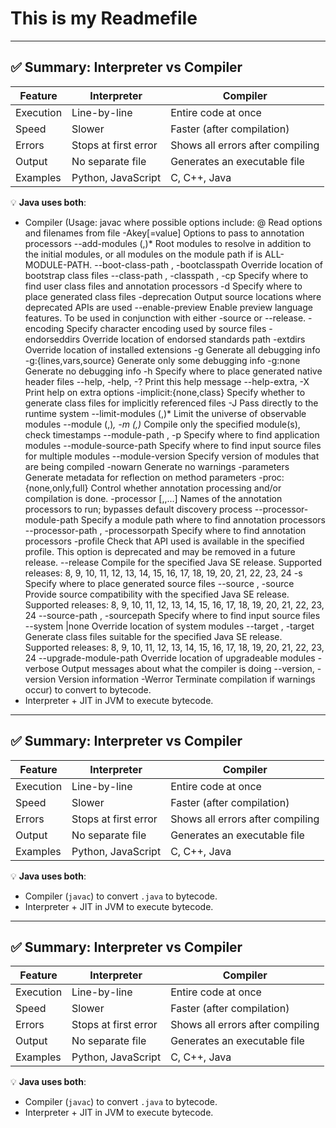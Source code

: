 # This is my Readmefile

---

## ✅ Summary: Interpreter vs Compiler

| Feature     | Interpreter         | Compiler                |
|-------------|---------------------|--------------------------|
| Execution   | Line-by-line        | Entire code at once     |
| Speed       | Slower              | Faster (after compilation) |
| Errors      | Stops at first error| Shows all errors after compiling |
| Output      | No separate file    | Generates an executable file |
| Examples    | Python, JavaScript  | C, C++, Java             |

💡 **Java uses both**:  
- Compiler (Usage: javac <options> <source files>
where possible options include:
  @<filename>                  Read options and filenames from file
  -Akey[=value]                Options to pass to annotation processors
  --add-modules <module>(,<module>)*
        Root modules to resolve in addition to the initial modules,
        or all modules on the module path if <module> is ALL-MODULE-PATH.
  --boot-class-path <path>, -bootclasspath <path>
        Override location of bootstrap class files
  --class-path <path>, -classpath <path>, -cp <path>
        Specify where to find user class files and annotation processors
  -d <directory>               Specify where to place generated class files
  -deprecation
        Output source locations where deprecated APIs are used
  --enable-preview
        Enable preview language features.
        To be used in conjunction with either -source or --release.
  -encoding <encoding>         Specify character encoding used by source files
  -endorseddirs <dirs>         Override location of endorsed standards path
  -extdirs <dirs>              Override location of installed extensions
  -g                           Generate all debugging info
  -g:{lines,vars,source}       Generate only some debugging info
  -g:none                      Generate no debugging info
  -h <directory>
        Specify where to place generated native header files
  --help, -help, -?            Print this help message
  --help-extra, -X             Print help on extra options
  -implicit:{none,class}
        Specify whether to generate class files for implicitly referenced files
  -J<flag>                     Pass <flag> directly to the runtime system
  --limit-modules <module>(,<module>)*
        Limit the universe of observable modules
  --module <module>(,<module>)*, -m <module>(,<module>)*
        Compile only the specified module(s), check timestamps
  --module-path <path>, -p <path>
        Specify where to find application modules
  --module-source-path <module-source-path>
        Specify where to find input source files for multiple modules
  --module-version <version>
        Specify version of modules that are being compiled
  -nowarn                      Generate no warnings
  -parameters
        Generate metadata for reflection on method parameters
  -proc:{none,only,full}
        Control whether annotation processing and/or compilation is done.
  -processor <class1>[,<class2>,<class3>...]
        Names of the annotation processors to run;
        bypasses default discovery process
  --processor-module-path <path>
        Specify a module path where to find annotation processors
  --processor-path <path>, -processorpath <path>
        Specify where to find annotation processors
  -profile <profile>
        Check that API used is available in the specified profile.
        This option is deprecated and may be removed in a future release.
  --release <release>
        Compile for the specified Java SE release.
        Supported releases: 
            8, 9, 10, 11, 12, 13, 14, 15, 16, 17, 18, 19, 20, 21, 22, 23, 24
  -s <directory>               Specify where to place generated source files
  --source <release>, -source <release>
        Provide source compatibility with the specified Java SE release.
        Supported releases: 
            8, 9, 10, 11, 12, 13, 14, 15, 16, 17, 18, 19, 20, 21, 22, 23, 24
  --source-path <path>, -sourcepath <path>
        Specify where to find input source files
  --system <jdk>|none          Override location of system modules
  --target <release>, -target <release>
        Generate class files suitable for the specified Java SE release.
        Supported releases: 
            8, 9, 10, 11, 12, 13, 14, 15, 16, 17, 18, 19, 20, 21, 22, 23, 24
  --upgrade-module-path <path>
        Override location of upgradeable modules
  -verbose                     Output messages about what the compiler is doing
  --version, -version          Version information
  -Werror                      Terminate compilation if warnings occur) to convert  to bytecode.  
- Interpreter + JIT in JVM to execute bytecode.

---

## ✅ Summary: Interpreter vs Compiler

| Feature     | Interpreter         | Compiler                |
|-------------|---------------------|--------------------------|
| Execution   | Line-by-line        | Entire code at once     |
| Speed       | Slower              | Faster (after compilation) |
| Errors      | Stops at first error| Shows all errors after compiling |
| Output      | No separate file    | Generates an executable file |
| Examples    | Python, JavaScript  | C, C++, Java             |

💡 **Java uses both**:  
- Compiler (`javac`) to convert `.java` to bytecode.  
- Interpreter + JIT in JVM to execute bytecode.


---

## ✅ Summary: Interpreter vs Compiler

| Feature     | Interpreter         | Compiler                |
|-------------|---------------------|--------------------------|
| Execution   | Line-by-line        | Entire code at once     |
| Speed       | Slower              | Faster (after compilation) |
| Errors      | Stops at first error| Shows all errors after compiling |
| Output      | No separate file    | Generates an executable file |
| Examples    | Python, JavaScript  | C, C++, Java             |

💡 **Java uses both**:  
- Compiler (`javac`) to convert `.java` to bytecode.  
- Interpreter + JIT in JVM to execute bytecode.

